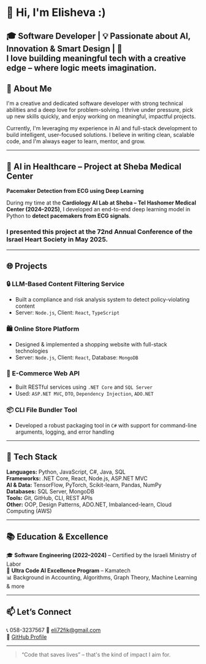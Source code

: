 # 👋 Hi, I'm Elisheva :)

🎓 Software Developer | 💡 Passionate about AI, Innovation & Smart Design | 🎨  
I love building meaningful tech with a creative edge – where logic meets imagination.
---

## 🚀 About Me

I'm a creative and dedicated software developer with strong technical abilities and a deep love for problem-solving. I thrive under pressure, pick up new skills quickly, and enjoy working on meaningful, impactful projects.

Currently, I'm leveraging my experience in AI and full-stack development to build intelligent, user-focused solutions. I believe in writing clean, scalable code, and I'm always eager to learn, mentor, and grow.

---

## 🏥 AI in Healthcare – Project at Sheba Medical Center

**Pacemaker Detection from ECG using Deep Learning**

During my time at the **Cardiology AI Lab at Sheba – Tel Hashomer Medical Center (2024–2025)**, I developed an end-to-end deep learning model in Python to **detect pacemakers from ECG signals**.

### I presented this project at the 72nd Annual Conference of the Israel Heart Society in May 2025.

---

## 🌐 Projects

### 🔒 LLM-Based Content Filtering Service
- Built a compliance and risk analysis system to detect policy-violating content
- Server: `Node.js`, Client: `React`, `TypeScript`

### 🛍️ Online Store Platform
- Designed & implemented a shopping website with full-stack technologies  
- Server: `Node.js`, Client: `React`, Database: `MongoDB`

### 🧾 E-Commerce Web API
- Built RESTful services using `.NET Core` and `SQL Server`  
- Used: `ASP.NET MVC`, `DTO`, `Dependency Injection`, `ADO.NET`

### 📦 CLI File Bundler Tool
- Developed a robust packaging tool in `C#` with support for command-line arguments, logging, and error handling

---

## 🧰 Tech Stack

**Languages:** Python, JavaScript, C#, Java, SQL  
**Frameworks:** .NET Core, React, Node.js, ASP.NET MVC  
**AI & Data:** TensorFlow, PyTorch, Scikit-learn, Pandas, NumPy  
**Databases:** SQL Server, MongoDB  
**Tools:** Git, GitHub, CLI, REST APIs  
**Other:** OOP, Design Patterns, ADO.NET, Imbalanced-learn, Cloud Computing (AWS)

---

## 📚 Education & Excellence

🎓 **Software Engineering (2022–2024)** – Certified by the Israeli Ministry of Labor  
🏅 **Ultra Code AI Excellence Program** – Kamatech  
📊 Background in Accounting, Algorithms, Graph Theory, Machine Learning & more  

---

## 📫 Let’s Connect

📞 058-3237567
📧 eli72fik@gmail.com  
🔗 [GitHub Profile](https://github.com/elishevaTufik)

---

> “Code that saves lives” – that's the kind of impact I aim for.
